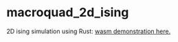 # macroquad_2d_ising
2D ising simulation using Rust:
[wasm demonstration here.](https://so-groenen.github.io/2d_ising_in_rust)
